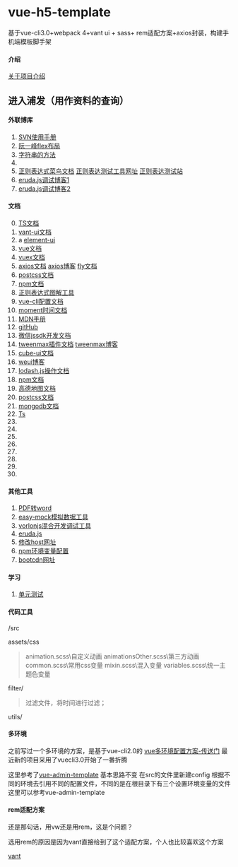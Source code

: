 # vue-h5-template
基于vue-cli3.0+webpack 4+vant ui + sass+ rem适配方案+axios封装，构建手机端模板脚手架

#### 介绍
[关于项目介绍](https://segmentfault.com/a/1190000019275330)


## 进入浦发（用作资料的查询）



#### 外联博库

 1. [SVN使用手册](https://blog.csdn.net/sinat_37812785/article/details/80243207)
 2. [阮一峰flex布局](http://www.ruanyifeng.com/blog/2015/07/flex-grammar.html)
 3. [字符串的方法](https://www.cnblogs.com/zhangxin2540/p/7054835.html)     
 4. []()
 5. [正则表达式菜鸟文档](https://www.runoob.com/regexp/regexp-syntax.html)
    [正则表达测试工具网址](https://c.runoob.com/front-end/854)
    [正则表达测试站](https://regexper.com/)
 6. [eruda.js调试博客1](https://www.jianshu.com/p/b95227a22745)
 7. [eruda.js调试博客2](https://www.cnblogs.com/aisiqi-love/p/11764627.html)


#### 文档
0. [TS文档](https://www.tslang.cn/docs/handbook/basic-types.html)
1. [vant-ui文档](https://youzan.github.io/vant/#/zh-CN/quickstart)   
1. a [element-ui](https://element.eleme.cn/#/zh-CN/component/layout)
2. [vue文档](https://cn.vuejs.org/)
3. [vuex文档](https://vuex.vuejs.org/zh/)
4. [axios文档](http://www.axios-js.com/zh-cn/docs/)
    [axios博客](https://segmentfault.com/a/1190000008470355)
    [fly文档](https://wendux.github.io/dist/#/doc/flyio/engine)
5. [postcss文档](https://postcss.org/)
6. [npm文档](https://docs.npmjs.com/)
7. [正则表达式图解工具](https://regexper.com/)
8. [vue-cli配置文档](https://cli.vuejs.org/zh/config/) 
9. [moment时间文档](http://momentjs.cn/docs/#/manipulating/)
10. [MDN手册](https://developer.mozilla.org/zh-CN/)
11. [gitHub](https://github.com/imagineEven)
12. [微信jssdk开发文档](http://caibaojian.com/wxwiki/0030551f015f01ecaa56d20b88ee3c6cb32503bf.html)
13. [tweenmax插件文档](https://www.tweenmax.com.cn/api/timelinemax/) 
    [tweenmax博客](https://segmentfault.com/a/1190000007496078)
14. [cube-ui文档](https://didi.github.io/cube-ui/#/zh-CN)
15. [weui博客](https://blog.csdn.net/gegephp/article/details/88869255)
16. [lodash.js操作文档](https://www.lodashjs.com/)
17. [npm文档](https://docs.npmjs.com/)
18. [高德地图文档](https://lbs.amap.com/api/javascript-api/reference/map/)
19. [postcss文档](https://postcss.org/)
21. [mongodb文档](https://www.mongodb.org.cn/)
20. [Ts](tslang.cn/docs/handbook/typescript-in-5-minutes.html)
20. []()
20. []()
20. []()
20. []()
20. []()
20. []()
20. []()
20. []()

#### 其他工具
1. [PDF转word](https://app.xunjiepdf.com/)
2. [easy-mock模拟数据工具](https://easy-mock.com/login)
3. [vorlonjs混合开发调试工具](http://www.vorlonjs.com/)
4. [eruda.js]()
5. [修改host网址](https://zhuanlan.zhihu.com/p/107334179)
6. [npm环境变量配置](https://www.cnblogs.com/coder-lzh/p/9232192.html)
7. [bootcdn网址](https://www.bootcdn.cn/)
#### 学习
1. [单元测试](https://segmentfault.com/a/1190000013470485)
#### 代码工具
 /src

  assets/css
  > animation.scss\自定义动画
  > animationsOther.scss\第三方动画
  > common.scss\常用css变量
  > mixin.scss\混入变量
  > variables.scss\统一主题色变量
  >
  filter/ 
  > 过滤文件，将时间进行过滤；

  utils/
  > 


#### 多环境


之前写过一个多环境的方案，是基于vue-cli2.0的  [vue多环境配置方案-传送门](https://segmentfault.com/a/1190000019136606)
最近新的项目采用了vuecli3.0开始了一番折腾

这里参考了[vue-admin-template](https://github.com/PanJiaChen/vue-admin-template)  基本思路不变
在src的文件里新建config 根据不同的环境去引用不同的配置文件，不同的是在根目录下有三个设置环境变量的文件
这里可以参考vue-admin-template

#### rem适配方案

还是那句话，用vw还是用rem，这是个问题？

选用rem的原因是因为vant直接给到了这个适配方案，个人也比较喜欢这个方案

[vant](https://youzan.github.io/vant/#/zh-CN/quickstart)  
 

